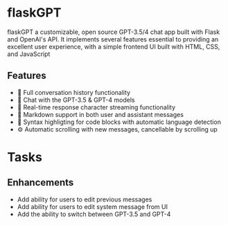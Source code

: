 # flaskGPT

flaskGPT a customizable, open source GPT-3.5/4 chat app built with Flask and OpenAI's API. It implements several features essential to providing an excellent user experience, with a simple frontend UI built with HTML, CSS, and JavaScript


## Features
- 📝 Full conversation history functionality
- 🤖 Chat with the GPT-3.5 & GPT-4 models
- 💬 Real-time response character streaming functionality
- 🧩 Markdown support in both user and assistant messages
- 🎨 Syntax highligting for code blocks with automatic language detection
- ⚙️ Automatic scrolling with new messages, cancellable by scrolling up 

# **Tasks**
## **Enhancements**
- Add ability for users to edit previous messages
- Add ability for users to edit system message from UI
- Add the ability to switch between GPT-3.5 and GPT-4
